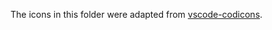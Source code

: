 The icons in this folder were adapted from [vscode-codicons](https://github.com/microsoft/vscode-codicons).
